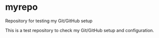 # myrepo
Repository for testing my Git/GitHub setup

This is a test repository to check my Git/GitHub setup and configuration.


